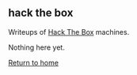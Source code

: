 ## hack the box

Writeups of [Hack The Box](https://app.hackthebox.com) machines.

Nothing here yet.

[Return to home](../)
